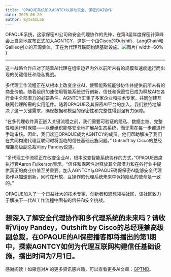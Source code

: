 ```yaml
---
title: 'OPAQUE系统加入AGNTCY以推动安全、保密的AI协作'
date: 2025-06-20
author: ByteAILab
---
```


OPAQUE系统，这家保密AI公司和安全代理协作的先锋，在第3届年度保密计算峰会上自豪地宣布正式加入AGNTCY，这是一个由Cisco的Outshift、LangChain和Galileo创立的开源集体，正在为代理互联网构建基础设施。![图片](https://ai-techpark.com/wp-content/uploads/OPAQUE-Systems.jpg){ width=60% }

---
这一战略合作应对了随着AI代理在组织边界内外以前所未有的规模和速度运行而出现的关键信任和隐私挑战。

多代理工作流程正在从根本上改变企业AI，使智能系统能够协作并提供前所未有的商业价值。随着组织加速使用智能系统进行创新，信任和保密性已成为释放AI在各行业中全部潜力的必要条件。AGNTCY汇集了多家企业和技术专家，共同创建互联网代理所需的实用组件。随着OPAQUE及其保密AI平台的加入，我们独特地解决了这一关键需求，确保数据和模型的保密性和完整性得到强有力保障。

“在多代理软件真正嵌入关键流程之前，我们需要可验证的隐私、数据主权、完整性和运行时保障——以便组织能够安全地扩展AI生态系统，而无需在每一步都进行手动审核。因此，我们欢迎OPAQUE成为AGNTCY的成员。他们帮助解决了我们在共同构建代理互联网时将面临的信任基础设施问题。” Outshift by Cisco的总经理兼高级副总裁Vijoy Pandey说道。

“多代理工作流程正在改变企业AI，根本改变智能系统协作的方式，”OPAQUE首席执行官Aaron Fulkerson表示。“信任和保密性对释放其全部潜力和在各行业中提供真正的商业价值至关重要。加入AGNTCY与OPAQUE确保保密AI能够安全代理协作以加速创新，同时在开放、互操作的代理系统未来中保持隐私的使命是一致的。”

OPAQUE加入了一个日益壮大的技术专家、创新者和思想领袖社区，该社区致力于解决下一代AI工作流程中固有的信任和安全挑战。

想深入了解安全代理协作和多代理系统的未来吗？请收听Vijoy Pandey，Outshift by Cisco的总经理兼高级副总裁，在OPAQUE的AI保密播客即将播出的第1期中，探索AGNTCY如何为代理互联网构建信任基础设施，播出时间为7月1日。
---
感谢阅读！如果您对AI的更多资讯感兴趣，可以查看更多AI文章：[GPTNB](https://gptnb.com)。